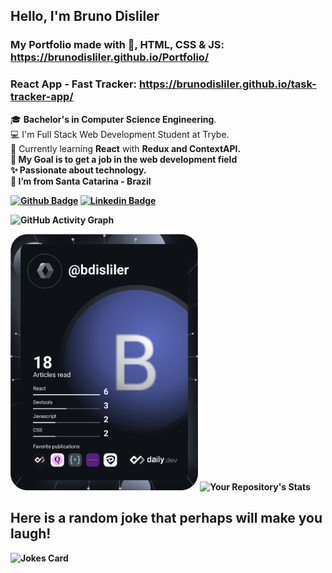 ## Hello, I'm Bruno Disliler

### My Portfolio made with 💙, HTML, CSS & JS: https://brunodisliler.github.io/Portfolio/
### React App - Fast Tracker: https://brunodisliler.github.io/task-tracker-app/

 🎓 <b>Bachelor's in Computer Science Engineering</b>. <br>
:computer: I'm Full Stack Web Development Student at Trybe. <br>
🌱 Currently learning <b>React</b> with <b>Redux<b/> and <b>ContextAPI</b>. <br>
 🎯 My Goal is to get a <b>job</b> in the web development field<br>
 ✨ Passionate about technology. <br>
:house_with_garden: I’m from Santa Catarina - Brazil <br>


  [![Github Badge](https://img.shields.io/badge/-Github-000?style=flat-square&logo=Github&logoColor=white&link=https://github.com/BrunoDisliler/BrunoDisliler/blob/main/ABOUTME.md)](https://github.com/BrunoDisliler/BrunoDisliler/blob/main/ABOUTME.md) [![Linkedin Badge](https://img.shields.io/badge/-LinkedIn-blue?style=flat-square&logo=Linkedin&logoColor=white&link=https://www.linkedin.com/in/brunodisliler/)]( https://www.linkedin.com/in/brunodisliler/) 
  
  ![GitHub Activity Graph](https://activity-graph.herokuapp.com/graph?username=BrunoDisliler&theme=dracula&hide_border=true)


  <a href="https://app.daily.dev/DailyDevTips"><img src="https://github.com/BrunoDisliler/BrunoDisliler/blob/main/devcard.svg" width="300" alt="Bruno Disliler's Dev Card"/></a> ![Your Repository's Stats](https://github-readme-stats.vercel.app/api?username=BrunoDisliler&show_icons=true)                                                       

 ##   Here is a random joke that perhaps will make you laugh!
 ![Jokes Card](https://readme-jokes.vercel.app/api)
